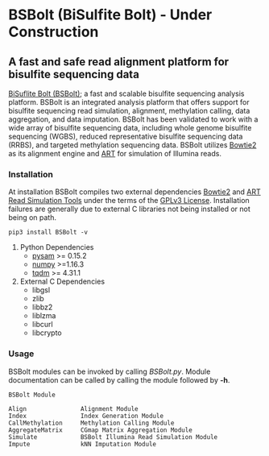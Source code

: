 # BSBolt (BiSulfite Bolt) - Under Construction
## A fast and safe read alignment platform for bisulfite sequencing data

[BiSuflite Bolt (BSBolt)](https://github.com/NuttyLogic/BSBolt); a fast and scalable bisulfite sequencing analysis platform. BSBolt is an integrated analysis 
platform that offers support for bisulfite sequencing read simulation, alignment, methylation calling, data aggregation, 
and data imputation. BSBolt has been validated to work with a wide array of bisulfite sequencing data, 
including whole genome bisulfite sequencing (WGBS), reduced representative bisulfite sequencing data (RRBS), 
and targeted methylation sequencing data. BSBolt utilizes 
[Bowtie2](http://bowtie-bio.sourceforge.net/bowtie2/manual.shtml) as its alignment engine and 
[ART](https://www.niehs.nih.gov/research/resources/software/biostatistics/art/index.cfm) for simulation of 
Illumina reads. 

### Installation

At installation BSBolt compiles two external dependencies 
[Bowtie2](http://bowtie-bio.sourceforge.net/bowtie2/manual.shtml)
and [ART Read Simulation Tools](https://www.niehs.nih.gov/research/resources/software/biostatistics/art/index.cfm) 
under the terms of the [GPLv3 License](https://www.gnu.org/licenses/gpl-3.0.html). Installation failures are generally 
due to external C libraries not being installed or not being on path. 

```shell
pip3 install BSBolt -v
```

1. Python Dependencies
    - [pysam](https://github.com/pysam-developers/pysam) >= 0.15.2
    - [numpy](https://numpy.org/) >=1.16.3
    - [tqdm](https://github.com/tqdm/tqdm) >= 4.31.1
2. External C Dependencies
    - libgsl
    - zlib      
    - libbz2
    - liblzma
    - libcurl
    - libcrypto  
 
### Usage
BSBolt modules can be invoked  by calling *BSBolt.py*. Module documentation can be called by calling the module followed by 
**-h**.
 
```shell
BSBolt Module

Align               Alignment Module
Index               Index Generation Module
CallMethylation     Methylation Calling Module
AggregateMatrix     CGmap Matrix Aggregation Module
Simulate            BSBolt Illumina Read Simulation Module
Impute              kNN Imputation Module
```
